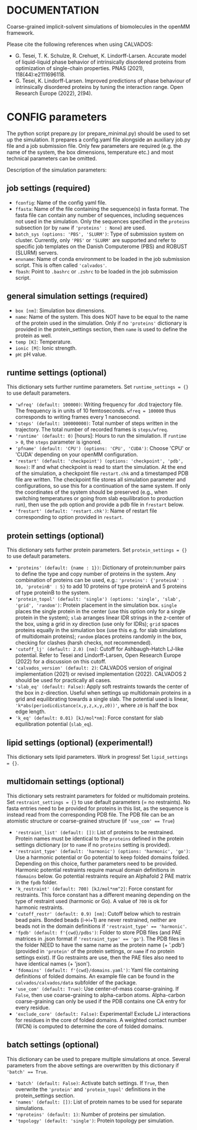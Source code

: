 # DOCUMENTATION

Coarse-grained implicit-solvent simulations of biomolecules in the openMM framework.

Please cite the following references when using CALVADOS:

- G. Tesei, T. K. Schulze, R. Crehuet, K. Lindorff-Larsen. Accurate model of liquid-liquid phase behavior of intrinsically disordered proteins from optimization of single-chain properties. PNAS (2021), 118(44):e2111696118.
- G. Tesei, K. Lindorff-Larsen. Improved predictions of phase behaviour of intrinsically disordered proteins by tuning the interaction range. Open Research Europe (2022), 2(94).

# CONFIG parameters

The python script prepare.py (or prepare_minimal.py) should be used to set up the simulation. It prepares a config.yaml file alongside an auxiliary job.py file and a job submission file. Only few parameters are required (e.g. the name of the system, the box dimensions, temperature etc.) and most technical parameters can be omitted.

Description of the simulation parameters:

## job settings (required)

- `fconfig`: Name of the config yaml file.
- `ffasta`: Name of the file containing the sequence(s) in fasta format. The fasta file can contain any number of sequences, including sequences not used in the simulation. Only the sequences specified in the `proteins` subsection (or by `name` if `'proteins' : None`) are used.
- `batch_sys (options: 'PBS', 'SLURM')`: Type of submission system on cluster. Currently, only `'PBS'` or `'SLURM'` are supported and refer to specific job templates on the Danish Computerome (PBS) and ROBUST (SLURM) servers.
- `envname`: Name of conda environment to be loaded in the job submission script. This is often called `'calvados'`.
- `fbash`: Point to `.bashrc` or `.zshrc` to be loaded in the job submission script.

## general simulation settings (required)

- `box [nm]`: Simulation box dimensions.
- `name`: Name of the system. This does NOT have to be equal to the name of the protein used in the simulation. Only if no `'proteins'` dictionary is provided in the protein_settings section, then `name` is used to define the protein as well.
- `temp [K]`: Temperature.
- `ionic [M]`: Ionic strength.
- `pH`: pH value.

## runtime settings (optional)

This dictionary sets further runtime parameters. Set `runtime_settings = {}` to use default parameters.

- `'wfreq' (default: 100000)`: Writing frequency for .dcd trajectory file. The frequency is in units of 10 femtoseconds. `wfreq = 100000` thus corresponds to writing frames every 1 nanosecond.
- `'steps' (default: 100000000)`: Total number of steps written in the trajectory. The total number of recorded frames is `steps/wfreq`.
- `'runtime' (default: 0)` [hours]: Hours to run the simulation. If `runtime > 0`, the `steps` parameter is ignored.
- `'pfname' (default: 'CPU') (options: 'CPU', 'CUDA')`: Choose 'CPU' or 'CUDA' depending on your openMM configuration.
- `'restart' (default: 'checkpoint') (options: 'checkpoint', 'pdb', None)`: If and what checkpoint is read to start the simulation. At the end of the simulation, a checkpoint file `restart.chk` and a timestamped PDB file are written. The checkpoint file stores all simulation parameter and configurations, so use this for a continuation of the same system. If only the coordinates of the system should be preserved (e.g., when switching temperatures or going from slab equilibration to production run), then use the `pdb` option and provide a pdb file in `frestart` below.
- `'frestart' (default: 'restart.chk')`: Name of restart file corresponding to option provided in `restart`.

## protein settings (optional)

This dictionary sets further protein parameters. Set `protein_settings = {}` to use default parameters.

- `'proteins' (default: {name : 1})`: Dictionary of protein:number pairs to define the type and copy number of proteins in the system. Any combination of proteins can be used, e.g.: `'proteins': {'proteinA' : 10, 'proteinB' : 5}` to add 10 proteins of type proteinA and 5 proteins of type proteinB to the system.
- `'protein_topol' (default: 'single') (options: 'single', 'slab', 'grid', 'random')`: Protein placement in the simulation box. `single` places the single protein in the center (use this option only for a single protein in the system); `slab` arranges linear IDR strings in the z-center of the box, using a grid in xy direction (use only for IDRs); `grid` spaces proteins equally in the simulation box (use this e.g. for slab simulations of multidomain proteins); `random` places proteins randomly in the box, checking for clashes (harsh checks, not recommended).
- `'cutoff_lj' (default: 2.0) [nm]`: Cutoff for Ashbaugh-Hatch LJ-like potential. Refer to Tesei and Lindorff-Larsen, Open Research Europe (2022) for a discussion on this cutoff.
- `'calvados_version' (default: 2)`: CALVADOS version of original implementation (2021) or revised implementation (2022). CALVADOS 2 should be used for practically all cases.
- `'slab_eq' (default: False)`: Apply soft restraints towards the center of the box in z-direction. Useful when settings up multidomain proteins in a grid and equilibrating towards a single slab. The potential used is linear, `'k*abs(periodicdistance(x,y,z,x,y,z0))'`, where `z0` is half the box edge length.
- `'k_eq' (default: 0.01) [kJ/mol*nm]`: Force constant for slab equilibration potential (`slab_eq`).

## lipid settings (optional) (experimental!)

This dictionary sets lipid parameters. Work in progress! Set `lipid_settings = {}`.

## multidomain settings (optional)

This dictionary sets restraint parameters for folded or multidomain proteins. Set `restraint_settings = {}` to use default parameters (= no restraints). No fasta entries need to be provided for proteins in this list, as the sequence is instead read from the corresponding PDB file. The PDB file can be an atomistic structure or coarse-grained structure (if `'use_com' == True`)

- `'restraint_list' (default: [])`: List of proteins to be restrained. Protein names must be identical to the `proteins` defined in the protein settings dictionary (or to `name` if no `proteins` setting is provided).
- `'restraint_type' (default: 'harmonic') (options: 'harmonic', 'go')`: Use a harmonic potential or Go potential to keep folded domains folded. Depending on this choice, further parameters need to be provided. Harmonic potential restraints require manual domain definitions in `fdomains` below. Go potential restraints require an Alphafold 2 PAE matrix in the `fpdb` folder.
- `'k_restraint' (default: 700) [kJ/mol*nm^2]`: Force constant for restraints. This force constant has a different meaning depending on the type of restraint used (harmonic or Go). A value of `700` is ok for harmonic restraints.
- `'cutoff_restr' (default: 0.9) [nm]`: Cutoff below which to restrain bead pairs. Bonded beads (i->i+1) are never restrained, neither are beads not in the domain definitions if `'restraint_type' == 'harmonic'`.
- `'fpdb' (default: f'{cwd}/pdbs')`: Folder to store PDB files (and PAE matrices in .json format if `'restraint_type' == 'go'`). The PDB files in the folder NEED to have the same name as the protein name (+ '.pdb') (provided in `'protein'` of the protein settings, or `name` if no protein settings exist). If Go restraints are use, then the PAE files also need to have identical names (+ 'json').
- `'fdomains' (default: f'{cwd}/domains.yaml')`: Yaml file containing definitions of folded domains. An example file can be found in the `calvados/calvados/data` subfolder of the package.
- `'use_com' (default: True)`: Use center-of-mass coarse-graining. If `False`, then use coarse-graining to alpha-carbon atoms. Alpha-carbon coarse-graining can only be used if the PDB contains one CA entry for every residue.
- `'exclude_core' (default: False)`: Experimental! Exclude LJ interactions for residues in the core of folded domains. A weighted contact number (WCN) is computed to determine the core of folded domains.

## batch settings (optional)

This dictionary can be used to prepare multiple simulations at once. Several parameters from the above settings are overwritten by this dictionary if `'batch' == True`.

- `'batch' (default: False)`: Activate batch settings. If `True`, then overwrite the `'protein'` and `'protein_topol'` definitions in the protein_settings section.
- `'names' (default: [])`: List of protein names to be used for separate simulations.
- `'nproteins' (default: 1)`: Number of proteins per simulation.
- `'topology' (default: 'single')`: Protein topology per simulation.
